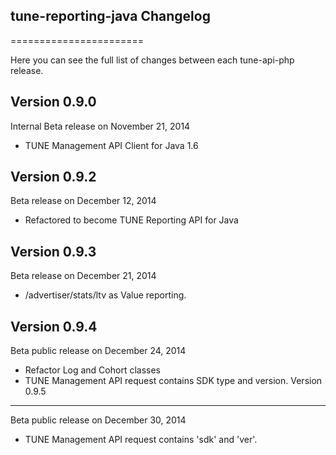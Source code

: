 ## tune-reporting-java Changelog
=======================

Here you can see the full list of changes between each tune-api-php release.

Version 0.9.0
--------------

Internal Beta release on November 21, 2014
* TUNE Management API Client for Java 1.6


Version 0.9.2
--------------

Beta release on December 12, 2014
* Refactored to become TUNE Reporting API for Java

Version 0.9.3
--------------

Beta release on December 21, 2014
* /advertiser/stats/ltv as Value reporting.

Version 0.9.4
--------------

Beta public release on December 24, 2014
* Refactor Log and Cohort classes
* TUNE Management API request contains SDK type and version.
Version 0.9.5
--------------

Beta public release on December 30, 2014
* TUNE Management API request contains 'sdk' and 'ver'.